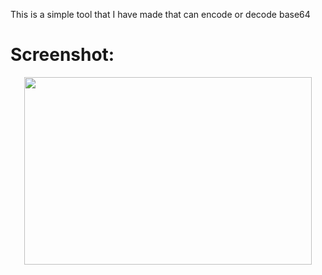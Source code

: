 This is a simple tool that I have made that can encode or decode base64
<h1> Screenshot: </h1>
<p align="center">
  <img width="460" height="300" src="https://i.imgur.com/ggYQr0l.png">
</p>

